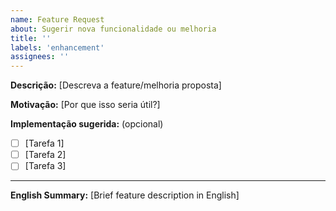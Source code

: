 ```yaml
---
name: Feature Request
about: Sugerir nova funcionalidade ou melhoria
title: ''
labels: 'enhancement'
assignees: ''
---
```


**Descrição:**
[Descreva a feature/melhoria proposta]

**Motivação:**
[Por que isso seria útil?]

**Implementação sugerida:** (opcional)
- [ ] [Tarefa 1]
- [ ] [Tarefa 2]
- [ ] [Tarefa 3]

---
**English Summary:** [Brief feature description in English]